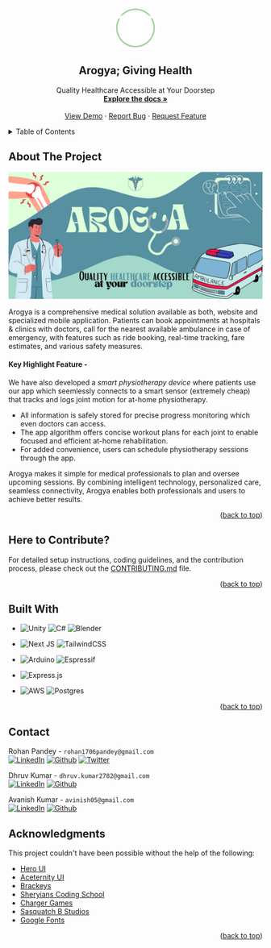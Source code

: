 <a id="readme-top"></a>

<!-- WHITE LOGO REQUIRED -->
<!-- Heading -->
<br />
<div align="center">
  <a href="https://github.com/rohan-pandeyy/arogya">
    <img src="./Arogya/public/arogya_white.svg" alt="Logo" width="80" height="80">
  </a>

  <h2 align="center">Arogya; Giving Health</h2>

  <p align="center">
    Quality Healthcare Accessible at Your Doorstep
    <br />
    <a href="https://github.com/rohan-pandeyy/Arogya/tree/main/Docs"><strong>Explore the docs »</strong></a>
    <br />
    <br />
    <a href="https://youtu.be/OKmv_-JLFRg">View Demo</a>
    &middot;
    <a href="https://github.com/rohan-pandeyy/Arogya/issues/new?labels=bug&template=bug-report---.md">Report Bug</a>
    &middot;
    <a href="https://github.com/rohan-pandeyy/Arogya/issues/new?labels=enhancement&template=feature-request---.md">Request Feature</a>
  </p>
</div>

<!-- TABLE OF CONTENTS -->
<details>
  <summary>Table of Contents</summary>
  <ol>
    <li>
      <a href="#about-the-project">About The Project</a>
    </li>
    <li>
      <a href="#here-to-contribute">Contribute</a>
    </li>
    <li>
      <a href="#built-with">Built With</a>
    </li>
    <li><a href="#contact">Contact</a></li>
    <li><a href="#acknowledgments">Acknowledgments</a></li>
  </ol>
</details>

<!-- ABOUT THE PROJECT -->

## About The Project

[![Arogya Banner](Docs/assets/AROGYA_banner.svg)]()

Arogya is a comprehensive medical solution available as both, website and
specialized mobile application. Patients can book appointments at hospitals &
clinics with doctors, call for the nearest available ambulance in case of
emergency, with features such as ride booking, real-time tracking, fare
estimates, and various safety measures.

#### Key Highlight Feature -

We have also developed a _smart physiotherapy device_ where patients use our app
which seemlessly connects to a smart sensor (extremely cheap) that tracks and
logs joint motion for at-home physiotherapy.

- All information is safely stored for precise progress monitoring which even
  doctors can access.
- The app algorithm offers concise workout plans for each joint to enable
  focused and efficient at-home rehabilitation.
- For added convenience, users can schedule physiotherapy sessions through the
  app.

Arogya makes it simple for medical professionals to plan and oversee upcoming
sessions. By combining intelligent technology, personalized care, seamless
connectivity, Arogya enables both professionals and users to
achieve better results.

<p align="right">(<a href="#readme-top">back to top</a>)</p>

## Here to Contribute?

For detailed setup instructions, coding guidelines, and the contribution
process, please check out the [CONTRIBUTING.md](./CONTRIBUTING.md) file.

<p align="right">(<a href="#readme-top">back to top</a>)</p>

## Built With

- ![Unity](https://img.shields.io/badge/unity-%23000000.svg?style=for-the-badge&logo=unity&logoColor=white)
  ![C#](https://img.shields.io/badge/c%23-%23239120.svg?style=for-the-badge&logo=csharp&logoColor=white)
  ![Blender](https://img.shields.io/badge/blender-%23F5792A.svg?style=for-the-badge&logo=blender&logoColor=white)

- ![Next JS](https://img.shields.io/badge/Next-black?style=for-the-badge&logo=next.js&logoColor=white)
  ![TailwindCSS](https://img.shields.io/badge/tailwindcss-%2338B2AC.svg?style=for-the-badge&logo=tailwind-css&logoColor=white)

- ![Arduino](https://img.shields.io/badge/-Arduino-00979D?style=for-the-badge&logo=Arduino&logoColor=white)
  ![Espressif](https://img.shields.io/badge/espressif-E7352C.svg?style=for-the-badge&logo=espressif&logoColor=white)

- ![Express.js](https://img.shields.io/badge/express.js-%23404d59.svg?style=for-the-badge&logo=express&logoColor=%2361DAFB)

- ![AWS](https://img.shields.io/badge/AWS-%23FF9900.svg?style=for-the-badge&logo=amazon-aws&logoColor=white)
  ![Postgres](https://img.shields.io/badge/postgres-%23316192.svg?style=for-the-badge&logo=postgresql&logoColor=white)

<p align="right">(<a href="#readme-top">back to top</a>)</p>

<!-- ## Features


|   **Feature**          | **Description**                                                   | **Status**         |
|------------------------|-------------------------------------------------------------------|--------------------|
| Home Screen            | Show status and version of PSLab device                           | :heavy_check_mark: |
| Instruments            | Exposes PSLab instruments like Oscilloscope, etc                  | :heavy_check_mark: |
| Oscilloscope           | Shows variation of analog signals                                 | :heavy_check_mark: |
| Multimeter             | Measures voltage, current, resistance and capacitance             | :heavy_check_mark: |
| Logical Analyzer       | Captures and displays signals from digital system                 | :heavy_check_mark: |
| Wave Generator         | Generates arbitrary analog and digital waveforms                  | :heavy_check_mark: |
| Power Source           | Generates programmable voltage and currents	                     | :heavy_check_mark: |
| Luxmeter              | Measures the ambient light intensity                              | :heavy_check_mark: |
| Barometer             | Measures the Pressure                                             | :heavy_check_mark: |
| Accelerometer          | Measures the acceleration of the device                           | :heavy_check_mark: |
| Gyrometer             | Measures the rate of rotation                                     | :heavy_check_mark: |
| Compass                | Measures the absolute rotation relative to earth magnetic poles   | :heavy_check_mark: |
| Thermometer            | Measures the ambient temperature                                  | :heavy_check_mark: |
| Gas Sensor             | Detects gases, including NH3, NOx, alcohol, benzene, smoke and CO2| :heavy_check_mark: |
| Robotic Arm Controller | Allows to control 4 servo motors of the robotic arm independently | :heavy_check_mark: | -->

<!-- CONTACT -->

## Contact

Rohan Pandey - `rohan1706pandey@gmail.com`</br>
[![LinkedIn](https://img.shields.io/badge/LinkedIn-%230077B5.svg?logo=linkedin&logoColor=white)](https://www.linkedin.com/in/rohan-pandey-a9a50b270/)
[![Github](https://img.shields.io/badge/Github-%23121011.svg?logo=github&logoColor=white)](https://github.com/rohan-pandeyy)
[![Twitter](https://img.shields.io/badge/Twitter-%231DA1F2.svg?logo=X&logoColor=white)](https://twitter.com/rohan_pandeyy)

Dhruv Kumar - `dhruv.kumar2782@gmail.com`</br>
[![LinkedIn](https://img.shields.io/badge/LinkedIn-%230077B5.svg?logo=linkedin&logoColor=white)](https://www.linkedin.com/in/dhruvk27/)
[![Github](https://img.shields.io/badge/Github-%23121011.svg?logo=github&logoColor=white)](https://github.com/dhruvk278)

Avanish Kumar - `avinish05@gmail.com`</br>
[![LinkedIn](https://img.shields.io/badge/LinkedIn-%230077B5.svg?logo=linkedin&logoColor=white)](https://www.linkedin.com/in/avanish-kumar-1765b2231/)
[![Github](https://img.shields.io/badge/Github-%23121011.svg?logo=github&logoColor=white)](https://github.com/Avan1sh)

<!-- ACKNOWLEDGMENTS -->

## Acknowledgments

This project couldn't have been possible without the help of the following:

- [Hero UI](https://www.heroui.com/)
- [Aceternity UI](https://ui.aceternity.com/)
- [Brackeys](https://www.youtube.com/@brackeys)
- [Sheryians Coding School](https://www.youtube.com/@sheryians)
- [Charger Games](https://www.youtube.com/@chargergames)
- [Sasquatch B Studios](https://www.youtube.com/@sasquatchbgames)
- [Google Fonts](https://fonts.google.com/)

<p align="right">(<a href="#readme-top">back to top</a>)</p>
